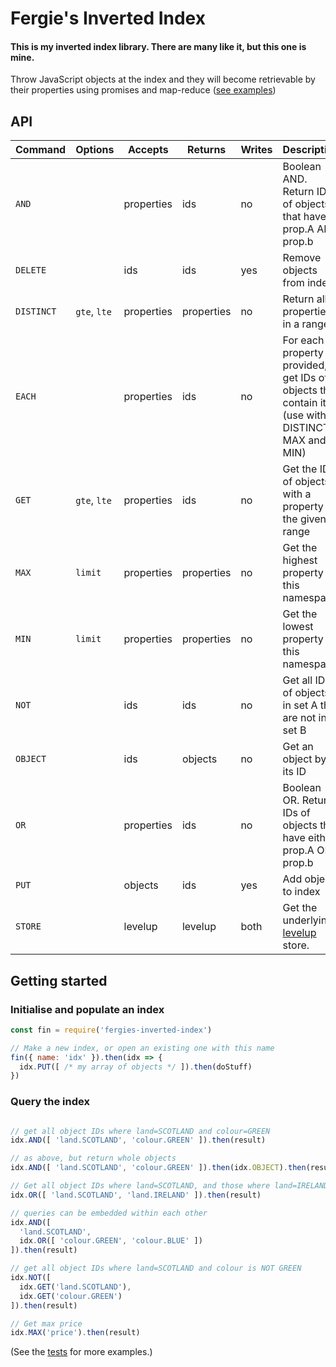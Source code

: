# Fergie's Inverted Index
#### This is my inverted index library. There are many like it, but this one is mine.

Throw JavaScript objects at the index and they will become retrievable by their properties using promises and map-reduce ([see examples](https://github.com/fergiemcdowall/fergies-inverted-index/tree/master/test))


## API

Command   | Options      | Accepts    | Returns    | Writes | Description
--------- | ------------ | ---------- | ---------- | ------ | -----------
`AND`     |              | properties | ids        | no     | Boolean AND. Return IDs of objects that have prop.A AND prop.b
`DELETE`  |              | ids        | ids        | yes    | Remove objects from index
`DISTINCT`| `gte`, `lte` | properties | properties | no     | Return all properties in a range.
`EACH`    |              | properties | ids        | no     | For each property provided, get IDs of objects that contain it (use with DISTINCT, MAX and MIN)
`GET`     | `gte`, `lte` | properties | ids        | no     | Get the IDs of objects with a property in the given range
`MAX`     |  `limit`     | properties | properties | no     | Get the highest property in this namespace
`MIN`     |  `limit`     | properties | properties | no     | Get the lowest property in this namespace
`NOT`     |              | ids        | ids        | no     | Get all IDs of objects in set A that are not in set B
`OBJECT`  |              | ids        | objects    | no     | Get an object by its ID
`OR`      |              | properties | ids        | no     | Boolean OR. Return IDs of objects that have either prop.A OR prop.b
`PUT`     |              | objects    | ids        | yes    | Add objects to index
`STORE`   |              | levelup    | levelup    | both   | Get the underlying [levelup](https://github.com/Level/levelup) store.


## Getting started

### Initialise and populate an index

```javascript
const fin = require('fergies-inverted-index')

// Make a new index, or open an existing one with this name
fin({ name: 'idx' }).then(idx => {
  idx.PUT([ /* my array of objects */ ]).then(doStuff)
})

```

### Query the index

```javascript

// get all object IDs where land=SCOTLAND and colour=GREEN
idx.AND([ 'land.SCOTLAND', 'colour.GREEN' ]).then(result)

// as above, but return whole objects
idx.AND([ 'land.SCOTLAND', 'colour.GREEN' ]).then(idx.OBJECT).then(result)

// Get all object IDs where land=SCOTLAND, and those where land=IRELAND
idx.OR([ 'land.SCOTLAND', 'land.IRELAND' ]).then(result)

// queries can be embedded within each other
idx.AND([
  'land.SCOTLAND',
  idx.OR([ 'colour.GREEN', 'colour.BLUE' ])
]).then(result)

// get all object IDs where land=SCOTLAND and colour is NOT GREEN
idx.NOT([
  idx.GET('land.SCOTLAND'),
  idx.GET('colour.GREEN')
]).then(result)

// Get max price
idx.MAX('price').then(result)

```

(See the [tests](https://github.com/fergiemcdowall/fergies-inverted-index/tree/master/test) for more examples.)
